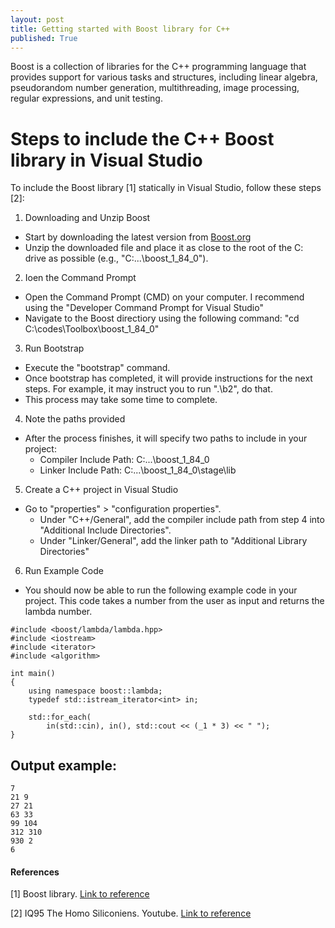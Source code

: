 ```yaml
---
layout: post
title: Getting started with Boost library for C++
published: True
---
```


Boost is a collection of libraries for the C++ programming language that provides support for various tasks and structures, including linear algebra, 
pseudorandom number generation, multithreading, image processing, regular expressions, and unit testing.

# Steps to include the C++ Boost library in Visual Studio

To include the Boost library [1] statically in Visual Studio, follow these steps [2]:

1. Downloading and Unzip Boost
  *  Start by downloading the latest version from [Boost.org](https://www.boost.org/)
  *  Unzip the downloaded file and place it as close to the root of the C: drive as possible (e.g., "C:\...\boost_1_84_0").
2. Ioen the Command Prompt
  * Open the Command Prompt (CMD) on your computer. I recommend using the "Developer Command Prompt for Visual Studio"
  * Navigate to the Boost directiory using the following command: "cd C:\codes\Toolbox\boost_1_84_0"
3. Run Bootstrap
  * Execute the "bootstrap" command.
  * Once bootstrap has completed, it will provide instructions for the next steps. For example, it may instruct you to run ".\b2", do that.
  * This process may take some time to complete.
4. Note the paths provided
  * After the process finishes, it will specify two paths to include in your project:
    * Compiler Include Path: C:\...\boost_1_84_0
    * Linker Include Path: C:\...\boost_1_84_0\stage\lib
5. Create a C++ project in Visual Studio
  * Go to "properties" > "configuration properties".
    * Under "C++/General", add the compiler include path from step 4 into "Additional Include Directories".
    * Under "Linker/General", add the linker path to "Additional Library Directories"
6. Run Example Code
  * You should now be able to run the following example code in your project. This code takes a number from the user as input and returns the lambda number.

```{C++}
#include <boost/lambda/lambda.hpp>
#include <iostream>
#include <iterator>
#include <algorithm>

int main()
{
    using namespace boost::lambda;
    typedef std::istream_iterator<int> in;

    std::for_each(
        in(std::cin), in(), std::cout << (_1 * 3) << " ");
}
```

## Output example:

```{C++}
7
21 9
27 21
63 33
99 104
312 310
930 2
6
```

#### References

[1] Boost library. [Link to reference](https://www.boost.org/)

[2] IQ95 The Homo Siliconiens. Youtube. [Link to reference](https://www.youtube.com/watch?v=5afpq2TkOHc)

